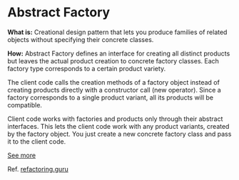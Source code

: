 # Abstract Factory

**What is:** Creational design pattern that lets you produce families of related objects without specifying their concrete classes.


**How:**
Abstract Factory defines an interface for creating all distinct products but leaves the actual product creation to concrete factory classes. Each factory type corresponds to a certain product variety.

The client code calls the creation methods of a factory object instead of creating products directly with a constructor call (new operator). Since a factory corresponds to a single product variant, all its products will be compatible.

Client code works with factories and products only through their abstract interfaces. This lets the client code work with any product variants, created by the factory object. You just create a new concrete factory class and pass it to the client code.



[See more](https://refactoring.guru/design-patterns/abstract-factory)

Ref. [refactoring.guru](https://refactoring.guru/)
